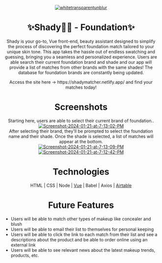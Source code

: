 <p align="center"><a href="https://imgbb.com/"><img src="https://i.ibb.co/3WTMDhQ/whitetransparentunblur.png" alt="whitetransparentunblur" border="0"></a></p>
<h1 align="center">✨Shady💄💅 - Foundation✨</h1>

<p align="center">Shady is your go-to, Vue front-end, beauty assistant designed to simplify the process of discovering the perfect foundation match tailored to your unique skin tone. This app takes the hassle out of endless swatching and guessing, bringing you a seamless and personalized experience. Users are able search their current foundation brand and shade and our app will provide a list of matches from other brands with the same shades! The database for foundation brands are constantly being updated.</p>

<p align="center">Access the site here -> https://shadymatcher.netlify.app/ and find your matches today! </p>
<h1 align="center">Screenshots</h1>
<p align="center">
   Starting here, users are able to select their current brand of foundation..</br>
<a href="https://ibb.co/4SDzQ1Y"><img src="https://i.ibb.co/FYf2PH0/Screenshot-2024-01-21-at-7-13-02-PM.png" alt="Screenshot-2024-01-21-at-7-13-02-PM" border="0"></a></br>
 After selecting their brand, they'll be prompted to select the foundation name and their shade. Once the shade is selected, a list of matches will appear at the bottom.</br>
<a href="https://ibb.co/Gc4HGkP"><img src="https://i.ibb.co/86LYG28/Screenshot-2024-01-21-at-7-13-09-PM.png" alt="Screenshot-2024-01-21-at-7-13-09-PM" border="0"></a></br>
<a href="https://ibb.co/hCxMStC"><img src="https://i.ibb.co/PtsYdft/Screenshot-2024-01-21-at-7-12-42-PM.png" alt="Screenshot-2024-01-21-at-7-12-42-PM" border="0"></a>
</p>

<h1 align="center">Technologies</h1>
 <p align="center"> HTML | CSS | Node | <a href="https://vuejs.org">Vue</a> | Babel | Axios | <a href="https://airtable.com/developers">Airtable</a> </p>

<h1 align="center">Future Features</h1>
<ul>
  <li>Users will be able to match other types of makeup like concealer and blush</li>
  <li>Users will be able to email their list to themselves for personal keeping</li>
  <li>Users will be able to click the link to each match from their list and see a descriptions about the product and be able to order online using an external link</li>
  <li>Users will be able to see relevant news about the latest makeup trends, products, etc. </li>
</ul>
